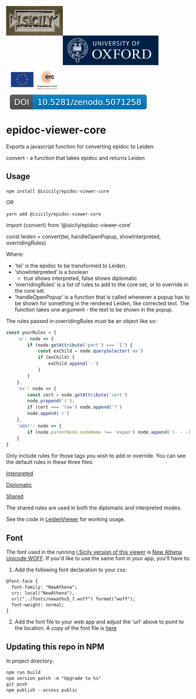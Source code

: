 <div>
  <img align="left" valign="center" src="ISicily_english_reduced.jpg?raw=true" alt="isicily logo" height=80" >
  <img align="left" valign="center" src="2258_ox_brand_blue_pos_rect.png?raw=true" alt="oxford logo" height="80"  style="padding-top: 80px" >
  <img align="left" valign="center" src="LOGO_ERC-FLAG_EU_cropped.jpg?raw=true" alt="erc logo" height=80" >
  <img align="left" valign="center" src="zenodo.5071258.svg?raw=true" alt="erc logo" style="padding-left: 10px"  >
</div>
<br clear="both"/>



# epidoc-viewer-core

Exports a javascript function for converting epidoc to Leiden: 

convert - a function that takes epidoc and returns Leiden

## Usage

```npm install @isicily/epidoc-viewer-core```

OR

```yarn add @isicily/epidoc-viewer-core```

import {convert} from ‘@isicily/epidoc-viewer-core’

const leiden = convert(tei, handleOpenPopup, showInterpreted, overridingRules)

Where:

- ‘tei’ is the epidoc to be transformed to Leiden.
- ‘showInterpreted’ is a boolean 
	- true shows interpreted, false shows diplomatic
- ‘overridingRules’ is a list of rules to add to the core set, or to override in the core set.  
- 'handleOpenPopup' is a function that is called whenever a popup has to be shown for something in the rendered Leiden, like corrected text.  The function takes one argument - the text to be shown in the popup.

The rules passed in overridingRules must be an object like so:

```javascript
const yourRules = {
    'w': node => {
        if (node.getAttribute('part') === 'I') {
            const exChild = node.querySelector('ex')
            if (exChild) {
                exChild.append('-')
            }
        } 
    },
    'ex': node => {
        const cert = node.getAttribute('cert')
        node.prepend('('); 
        if (cert === 'low') node.append('?')
        node.append(')')
    },
    'abbr': node => {
        if (node.parentNode.nodeName !== 'expan') node.append('(- - -)')
    }
}
```

Only include rules for those tags you wish to add or override.  You can see the default rules in these three files:

[Interpreted](https://github.com/ISicily/epidoc-viewer-core/blob/master/src/rules.js)

[Diplomatic](https://github.com/ISicily/epidoc-viewer-core/blob/master/src/diplomaticRules.js)

[Shared](https://github.com/ISicily/epidoc-viewer-core/blob/master/src/sharedRules.js)

The shared rules are used in both the diplomatic and interpreted modes.

See the code in [LeidenViewer](https://github.com/ISicily/epidoc-viewer-core/blob/master/src/LeidenViewer.js) for working usage.

## Font

The font used in the running [I.Sicily version of this viewer](https://isicily.github.io/epidoc-viewer/) is [New Athena Unicode WOFF](https://apagreekkeys.org/NAUdownload.html).  If  you'd like to use the same font in your app, you'll have to:

1.  Add the following font declaration to your css:

```
@font-face {
  font-family: "NewAthena";
  src: local("NewAthena"),
  url("../fonts/newathu5_7.woff") format("woff");
  font-weight: normal;
}
```

2.  Add the font file to your web app and adjust the 'url' above to point to the location. A copy of the font file is [here](https://github.com/ISicily/epidoc-viewer/blob/master/src/fonts/NAU5_007woff/newathu5_7.woff)

## Updating this repo in NPM

In project directory:

```
npm run build
npm version patch -m "Upgrade to %s"
git push
npm publish --access public
```
